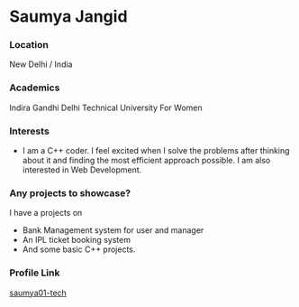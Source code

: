 # Saumya Jangid

### Location

New Delhi / India

### Academics

Indira Gandhi Delhi Technical University For Women

### Interests

- I am a C++ coder. I feel excited when I solve the problems after thinking about it and finding the most efficient approach possible. I am also interested in Web Development.  

### Any projects to showcase? 

I have a projects on 
- Bank Management system for user and manager
- An IPL ticket booking system
- And some basic C++ projects. 

### Profile Link

[saumya01-tech](https://github.com/saumya01-tech)
